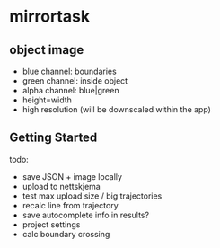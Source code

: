 # mirrortask

## object image


* blue channel: boundaries
* green channel: inside object
* alpha channel: blue|green
* height=width
* high resolution (will be downscaled within the app)


## Getting Started

todo:
- save JSON + image locally
- upload to nettskjema
- test max upload size / big trajectories
- recalc line from trajectory
- save autocomplete info in results?
- project settings
- calc boundary crossing